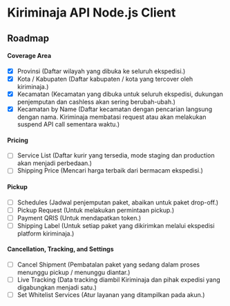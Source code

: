 # Kiriminaja API Node.js Client

## Roadmap

#### Coverage Area
- [X] Provinsi (Daftar wilayah yang dibuka ke seluruh ekspedisi.)
- [X] Kota / Kabupaten (Daftar kabupaten / kota yang tercover oleh kiriminaja.)
- [X] Kecamatan (Kecamatan yang dibuka untuk seluruh ekspedisi, dukungan penjemputan dan cashless akan sering berubah-ubah.)
- [X] Kecamatan by Name (Daftar kecamatan dengan pencarian langsung dengan nama. Kiriminaja membatasi request atau akan melakukan suspend API call sementara waktu.)

#### Pricing
- [ ] Service List (Daftar kurir yang tersedia, mode staging dan production akan menjadi perbedaan.)
- [ ] Shipping Price (Mencari harga terbaik dari bermacam ekspedisi.)

#### Pickup
- [ ] Schedules (Jadwal penjemputan paket, abaikan untuk paket drop-off.)
- [ ] Pickup Request (Untuk melakukan permintaan pickup.)
- [ ] Payment QRIS (Untuk mendapatkan token.)
- [ ] Shipping Label (Untuk setiap paket yang dikirimkan melalui ekspedisi platform kiriminaja.)

#### Cancellation, Tracking, and Settings
- [ ] Cancel Shipment (Pembatalan paket yang sedang dalam proses menunggu pickup / menunggu diantar.)
- [ ] Live Tracking (Data tracking diambil Kiriminaja dan pihak expedisi yang digabungkan menjadi satu.)
- [ ] Set Whitelist Services (Atur layanan yang ditampilkan pada akun.)